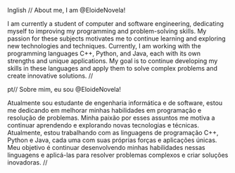 Inglish //
About me, I am @EloideNovela!

I am currently a student of computer and software engineering, dedicating myself to improving my programming and problem-solving skills. My passion for these subjects motivates me to continue learning and exploring new technologies and techniques. Currently, I am working with the programming languages C++, Python, and Java, each with its own strengths and unique applications. My goal is to continue developing my skills in these languages and apply them to solve complex problems and create innovative solutions.
//

pt// 
Sobre mim, eu sou @EloideNovela!

Atualmente sou estudante de engenharia informática e de software, estou me dedicando em melhorar minhas habilidades em programação e resolução de problemas. Minha paixão por esses assuntos me motiva a continuar aprendendo e explorando novas tecnologias e técnicas. Atualmente, estou trabalhando com as linguagens de programação C++, Python e Java, cada uma com suas próprias forças e aplicações únicas. Meu objetivo é continuar desenvolvendo minhas habilidades nessas linguagens e aplicá-las para resolver problemas complexos e criar soluções inovadoras.
//


